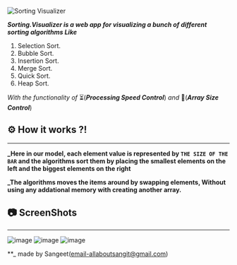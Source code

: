 <p align="center">
  
![Sorting Visualizer](https://user-images.githubusercontent.com/40190772/83947174-c3254280-a815-11ea-960c-65d1e2576bce.png)



**_Sorting.Visualizer is a web app for visualizing a bunch of different sorting algorithms Like_**
1. Selection Sort.
2. Bubble Sort.
3. Insertion Sort.
4. Merge Sort.
5. Quick Sort.
6. Heap Sort.

_With the functionality of_ ⏳(**_Processing Speed Control_**)  _and_   📏(**_Array Size Control_**)
## ⚙ How it works ?!
-------------------
**_Here in our model, each element value is represented by ```THE SIZE OF THE BAR``` and the algorithms sort them by placing the smallest elements on the left and the biggest elements on the right**

**_The algorithms moves the items around by swapping elements, Without using any addational memory with creating another array.**

## 📷 ScreenShots 
------------------
![image](https://drive.google.com/file/d/1i9JpoB8oajZw8KPUqsaFSOVui9O7ncRu/view?usp=sharing)
![image](https://drive.google.com/file/d/1tIFnMduvjWfQ_bthoLaNxVYG_5kpya33/view?usp=sharing)
![image](https://drive.google.com/file/d/16ZKsaoGZR1rz55yuj3rpU9rs1ZMgYe2l/view?usp=sharing)

**_ made by Sangeet(email-allaboutsangit@gmail.com)
